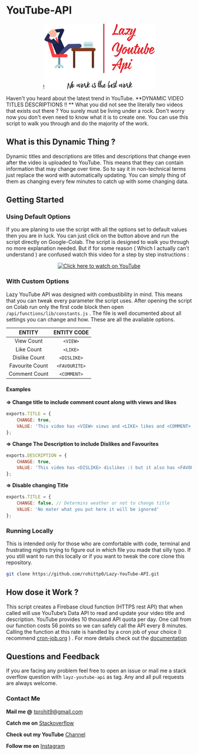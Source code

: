 # YouTube-API

<center>!<img src="./Rescources/icon.png" alt="logo"></center>

Haven't you heard about the latest trend in YouTube. **DYNAMIC VIDEO TITLES DESCRIPTIONS !! ** What you did not see the literally two videos that exists out there ? You surely must be living under a rock. Don't worry now you don't even need to know what it is to create one. You can use this script to walk you through and do the majority of the work.

## What is this Dynamic Thing ?

Dynamic titles and descriptions are titles and descriptions that change even after the video is uploaded to YouTube. This means that they can contain information that may change over time. So to say it in non-technical terms just replace the word with automatically updating. You can simply thing of them as changing every few minutes to catch up with some changing data.

## Getting Started

### Using Default Options

If you are planing to use the script with all the options set to default values then you are in luck. You can just click on the button above and run the script directly on Google-Colab. The script is designed to walk you through no more explanation needed. But if for some reason ( Which I actually can’t understand ) are confused watch this video for a step by step instructions :

<center><a href="https://www.youtube.com/watch?v=video_id"><img src="https://yt-embed.herokuapp.com/embed?v=video_id" alt="Click here to watch on YouTube"></a></center> 

### With Custom Options

Lazy YouTube API was designed with combustibility in mind. This means that you can tweak every parameter the script uses. After opening the script on Colab run only the first code block then open `/api/functions/lib/constants.js` . The file is well documented about all settings you can change and how. These are all the available options.

| **ENTITY** | **ENTITY CODE** |
| :--------: | :-------------: |
| View Count |     `<VIEW>`      |
| Like Count | `<LIKE>` |
| Dislike Count | `<DISLIKE>` |
| Favourite Count | `<FAVOURITE>` |
| Comment Count | `<COMMENT>` |



#### Examples

**=> Change title to include comment count along with views and likes**

```javascript
exports.TITLE = {
    CHANGE: true,
    VALUE: 'This video has <VIEW> views and <LIKE> likes and <COMMENT> comments'
};
```

**=> Change The Description to include Dislikes and Favourites**

```javascript
exports.DESCRIPTION = {
    CHANGE: true,
    VALUE: 'This video has <DISLIKE> dislikes :( but it also has <FAVOURITE> favourites :)'
};
```
**=> Disable changing Title**

```javascript
exports.TITLE = {
    CHANGE: false, // Determins weather or not to change title
    VALUE: 'No mater what you put here it will be ignored'
};
```

### Running Locally

This is intended only for those who are comfortable with code, terminal and frustrating nights trying to figure out in which file you made that silly typo. If you still want to run this locally or if you want to tweak the core clone this repository.

```bash
git clone https://github.com/rohittp0/Lazy-YouTube-API.git
```

## How dose it Work ?

This script creates a Firebase cloud function (HTTPS rest API)  that when called will use YouTube’s Data API  to read and update your video title and description. YouTube provides 10 thousand API quota per day. One call from our function costs 56 points so we can safely call the API every 8 minutes. Calling the function at this rate is handled by a cron job of your choice (I recommend [cron-job.org](https://cron-job.org/en/) ) . For more details check out the [documentation](/docs/README.md)

## Questions and Feedback

If you are facing any problem feel free to open an issue or mail me a stack overflow question with `layz-youtube-api` as tag. Any and all pull requests are always welcome.

### Contact Me

**Mail me @** tprohit9@gmail.com

**Catch me on** [Stackoverflow](https://stackoverflow.com/users/10182024/rohi)

**Check out my YouTube** [Channel](https://www.youtube.com/channel/UCVRdZwluF8jYXSIaHBqK73w)

**Follow me on** [Instagram](https://www.instagram.com/rohit_pnr/)